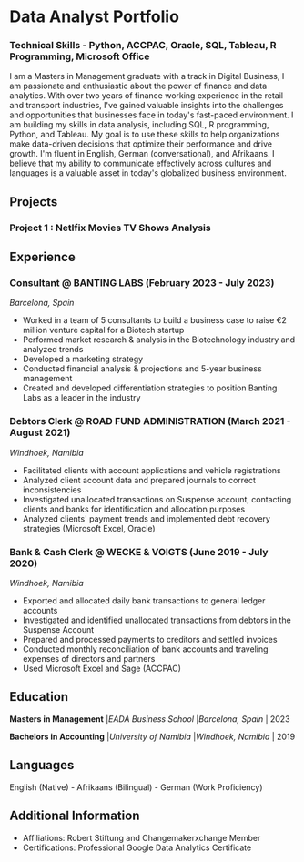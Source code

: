 # Data Analyst Portfolio
### Technical Skills - Python, ACCPAC, Oracle, SQL, Tableau, R Programming, Microsoft Office

I am a Masters in Management graduate with a track in Digital Business, I am passionate and enthusiastic about the power of finance and data analytics. With over two years of finance working experience in the retail and transport industries, I've gained valuable insights into the challenges and opportunities that businesses face in today's fast-paced environment. I am building my skills in data analysis, including SQL, R programming, Python, and Tableau. My goal is to use these skills to help organizations make data-driven decisions that optimize their performance and drive growth. I'm fluent in English, German (conversational), and Afrikaans. I believe that my ability to communicate effectively across cultures and languages is a valuable asset in today's globalized business environment.

## Projects
### Project 1 : Netlfix Movies  TV Shows Analysis


## Experience

### Consultant @ BANTING LABS (February 2023 - July 2023)
*Barcelona, Spain*  
- Worked in a team of 5 consultants to build a business case to raise €2 million venture capital for a Biotech startup
- Performed market research & analysis in the Biotechnology industry and analyzed trends
- Developed a marketing strategy
- Conducted financial analysis & projections and 5-year business management
- Created and developed differentiation strategies to position Banting Labs as a leader in the industry

### Debtors Clerk @ ROAD FUND ADMINISTRATION (March 2021 - August 2021)
*Windhoek, Namibia*  
- Facilitated clients with account applications and vehicle registrations
- Analyzed client account data and prepared journals to correct inconsistencies
- Investigated unallocated transactions on Suspense account, contacting clients and banks for identification and allocation purposes
- Analyzed clients' payment trends and implemented debt recovery strategies (Microsoft Excel, Oracle)

### Bank & Cash Clerk @ WECKE & VOIGTS (June 2019 - July 2020)
*Windhoek, Namibia*  
- Exported and allocated daily bank transactions to general ledger accounts
- Investigated and identified unallocated transactions from debtors in the Suspense Account
- Prepared and processed payments to creditors and settled invoices
- Conducted monthly reconciliation of bank accounts and traveling expenses of directors and partners
- Used Microsoft Excel and Sage (ACCPAC)

## Education

**Masters in Management** |*EADA Business School* |*Barcelona, Spain* | 2023

**Bachelors in Accounting** |*University of Namibia* |*Windhoek, Namibia* | 2019 

## Languages

English (Native) - Afrikaans (Bilingual) - German (Work Proficiency)

## Additional Information

- Affiliations: Robert Stiftung and Changemakerxchange Member
- Certifications: Professional Google Data Analytics Certificate

